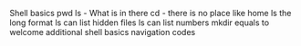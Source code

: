 Shell basics pwd
ls - What is in there
cd - there is no place like home
ls the long format
ls can list hidden files
ls can list numbers
mkdir equals to welcome
additional shell basics navigation codes
